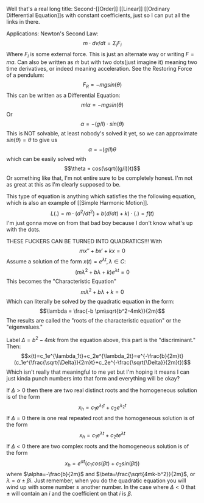 
Well that's a real long title: Second-[[Order]] [[Linear]] [[Ordinary Differential Equation]]s with constant coefficients, just so I can put all the links in there.

Applications:
Newton's Second Law: $$m\cdot dv/dt=\Sigma_i F_i$$ Where $F_i$ is some external force. This is just an alternate way or writing $F=ma$.
Can also be written as $\dot{m}$ but with two dots(just imagine it) meaning two time derivatives, or indeed meaning acceleration.
See the Restoring Force of a pendulum: $$F_R=-mgsin(\theta)$$
This can be written as a Differential Equation:$$ml\alpha = -mgsin(\theta)$$
Or$$\alpha = - (g/l) \cdot sin(\theta)$$
This is NOT solvable, at least nobody's solved it yet, so we can approximate $sin(\theta)=\theta$ to give us $$\alpha = -(g/l)\theta$$
which can be easily solved with $$\theta = cos(\sqrt{(g/l)}t)$$ Or something like that, I'm not entire sure to be completely honest. I'm not as great at this as I'm clearly supposed to be.

This type of equation is anything which satisfies the the following equation, which is also an example of [[Simple Harmonic Motion]].$$L(.) = m\cdot (d^2/dt^2)+b(d/dt)+k)\cdot(.)=f(t)$$
I'm just gonna move on from that bad boy because I don't know what's up with the dots.

THESE FUCKERS CAN BE TURNED INTO QUADRATICS!!!
With $$mx''+bx'+kx=0$$
Assume a solution of the form $x(t)=e^{\lambda t},\lambda\in C$:$$(m\lambda^2+b\lambda+k)e^{\lambda t}=0$$
This becomes the "Characteristic Equation" $$m\lambda^2 + b\lambda +k = 0$$
Which can literally be solved by the quadratic equation in the form:$$\lambda = \frac{-b \pm\sqrt{b^2-4mk}}{2m}$$
The results are called the "roots of the characteristic equation" or the "eigenvalues."

Label $\Delta = b^2-4mk$ from the equation above, this part is the "discriminant." Then:$$x(t)=c_1e^{\lambda_1t}+c_2e^{\lambda_2t}=e^{-\frac{b}{2m}t}(c_1e^{\frac{\sqrt{\Delta}}{2m}t}+c_2e^{-\frac{\sqrt{\Delta}}{2m}t})$$
Which isn't really that meaningful to me yet but I'm hoping it means I can just kinda punch numbers into that form and everything will be okay?

If $\Delta>0$ then there are two real distinct roots and the homogeneous solution is of the form$$x_h=c_1e^{\lambda_1 t}+c_2e^{\lambda_2t}$$
If $\Delta=0$ there is one real repeated root and the homogeneous solution is of the form$$x_h=c_1e^{\lambda t}+c_2te^{\lambda t}$$
If $\Delta<0$ there are two complex roots and the homogeneous solution is of the form$$x_h=e^{\alpha t}(c_1cos(\beta t)+c_2sin(\beta t))$$
where $\alpha=-\frac{b}{2m}$ and $\beta=\frac{\sqrt{4mk-b^2}}{2m}$, or $\lambda = \alpha \pm \beta i$. Just remember, when you do the quadratic equation you will wind up with some number $\pm$ another number. In the case where $\Delta<0$ that $\pm$ will contain an $i$ and the coefficient on that $i$ is $\beta$.
